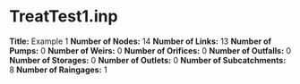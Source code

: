 # TreatTest1.inp
**Title:**  Example 1
**Number of Nodes:** 14
**Number of Links:** 13
**Number of Pumps:** 0
**Number of Weirs:** 0
**Number of Orifices:** 0
**Number of Outfalls:** 0
**Number of Storages:** 0
**Number of Outlets:** 0
**Number of Subcatchments:** 8
**Number of Raingages:** 1
